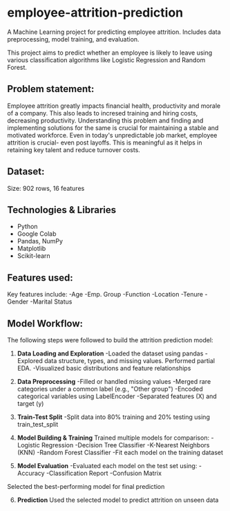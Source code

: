 # employee-attrition-prediction
A Machine Learning project for predicting employee attrition. Includes data preprocessing, model training, and evaluation.

This project aims to predict whether an employee is likely to leave using various classification algorithms like Logistic Regression and Random Forest.

## Problem statement:
Employee attrition greatly impacts financial health, productivity and morale of a company. This also leads to incresed training and hiring costs, decreasing productivity. Understanding this problem and finding and implementing solutions for the same is crucial for maintaining a stable and motivated workforce.
Even in today's unpredictable job market, employee attrition is crucial- even post layoffs. This is meaningful as it helps in retaining key talent and reduce turnover costs.

## Dataset:
Size: 902 rows, 16 features

## Technologies & Libraries

- Python
- Google Colab
- Pandas, NumPy
- Matplotlib
- Scikit-learn

## Features used:
Key features include:
-Age
-Emp. Group
-Function
-Location
-Tenure
-Gender
-Marital Status

## Model Workflow:

The following steps were followed to build the attrition prediction model:

1. **Data Loading and Exploration**
-Loaded the dataset using pandas
-Explored data structure, types, and missing values. Performed partial EDA.
-Visualized basic distributions and feature relationships

2. **Data Preprocessing**
-Filled or handled missing values
-Merged rare categories under a common label (e.g., "Other group")
-Encoded categorical variables using LabelEncoder
-Separated features (X) and target (y)

3. **Train-Test Split**
-Split data into 80% training and 20% testing using train_test_split

4. **Model Building & Training**
Trained multiple models for comparison:
-Logistic Regression
-Decision Tree Classifier
-K-Nearest Neighbors (KNN)
-Random Forest Classifier
-Fit each model on the training dataset

5. **Model Evaluation**
-Evaluated each model on the test set using:
-Accuracy
-Classification Report
-Confusion Matrix

Selected the best-performing model for final prediction

6. **Prediction**
Used the selected model to predict attrition on unseen data




